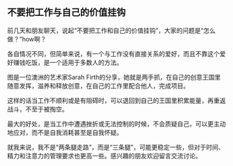 ## 不要把工作与自己的价值挂钩

前几天和朋友聊天，说起“不要把工作和自己的价值挂钩”，大家的问题是“怎么做？”how啊？

各自情况不同，但简单来说，有一个与工作没有直接关系的爱好，而且不靠这个爱好赚钱吃饭，是一个适用于多数人的方法。

图是一位澳洲的艺术家Sarah Firth的分享，她就是两手抓，在自己的创意王国里随意发挥，滋养和释放创意，在自己的工作里配合他人，完成项目。

这样的话当工作不顺利或是有阻碍时，可以退回到自己的王国里积累能量，再重返战斗，不至于被掏空。

最大的好处，是当工作中遭遇挫折或无法控制的时候，不会质疑自己，可以更主动地应对，而不是自我消耗甚至是自我怀疑。

就我来说，我不是“两条腿走路”，而是“三条腿”，可能更稳定一些，但对于时间、精力和注意力的管理要求也更高一些。感兴趣的朋友欢迎留言交流讨论。